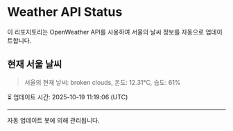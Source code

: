 
# Weather API Status

이 리포지토리는 OpenWeather API를 사용하여 서울의 날씨 정보를 자동으로 업데이트합니다.

## 현재 서울 날씨
> 서울의 현재 날씨: broken clouds, 온도: 12.31°C, 습도: 61%

⏳ 업데이트 시간: 2025-10-19 11:19:06 (UTC)

---
자동 업데이트 봇에 의해 관리됩니다.
